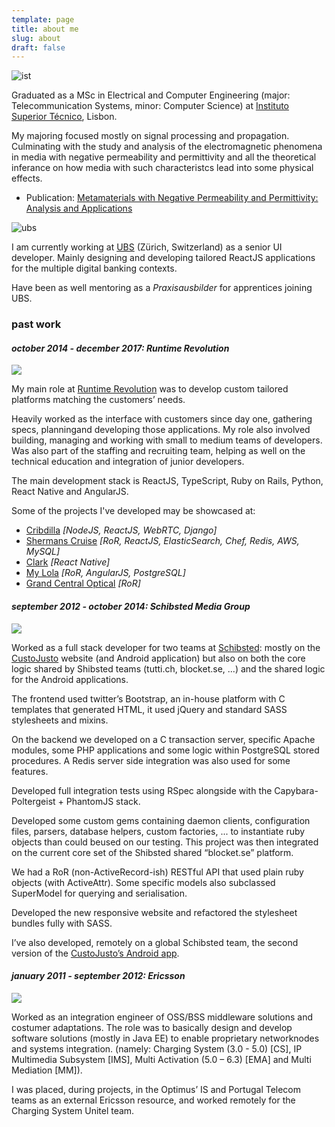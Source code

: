 ```yaml
---
template: page
title: about me
slug: about
draft: false
---
```

![ist](/media/ist.png)

Graduated as a MSc in Electrical and Computer Engineering (major: Telecommunication Systems, minor: Computer Science) at [Instituto Superior Técnico](https://tecnico.ulisboa.pt/en/), Lisbon.

My majoring focused mostly on signal processing and propagation. Culminating with the study and analysis of the electromagnetic phenomena in media with negative permeability and permittivity and all the theoretical inferance on how media with such characteristcs lead into some physical effects.

* Publication: [Metamaterials with Negative Permeability and Permittivity: Analysis and Applications](https://dspace.ist.utl.pt/bitstream/2295/792766/1/dissertacao.pdf)

![ubs](/media/ubs.png)

I am currently working at [UBS](https://www.ubs.com) (Zürich, Switzerland) as a senior UI developer. Mainly designing and developing tailored ReactJS applications for the multiple digital banking contexts.

Have been as well mentoring as a *Praxisausbilder* for apprentices joining UBS.

### past work

#### *october 2014 - december 2017: Runtime Revolution*

![](/media/rr.png)

My main role at [Runtime Revolution](https://www.runtime-revolution.com/) was to develop custom tailored platforms matching the customers’ needs.

Heavily worked as the interface with customers since day one, gathering specs, planningand developing those applications. My role also involved building, managing and working with small to medium teams of developers. Was also part of the staffing and recruiting team, helping as well on the technical education and integration of junior developers.

The main development stack is ReactJS, TypeScript, Ruby on Rails, Python, React Native and AngularJS.

Some of the projects I've developed may be showcased at:

* [Cribdilla](https://www.cribdilla.com) *\[NodeJS, ReactJS, WebRTC, Django]*
* [Shermans Cruise](https://www.shermanscruise.com/) *\[RoR, ReactJS, ElasticSearch, Chef, Redis, AWS, MySQL]*
* [Clark](https://www.hiclark.com/blog/introducing-clark-3) *\[React Native]*
* [My Lola](https://www.mylola.com/) *\[RoR, AngularJS, PostgreSQL]*
* [Grand Central Optical](https://www.grandcentraloptical.com/woman-optical) *\[RoR]*

#### *september 2012 - october 2014: Schibsted Media Group*

![](/media/cs.jpg)

Worked as a full stack developer for two teams at [Schibsted](https://schibsted.com/): mostly on the [CustoJusto](https://www.custojusto.pt) website (and Android application) but also on both the core logic shared by Shibsted teams (tutti.ch, blocket.se, ...) and the shared logic for the Android applications.

The frontend used twitter’s Bootstrap, an in-house platform with C templates that generated HTML, it used jQuery and standard SASS stylesheets and mixins. 

On the backend we developed on a C transaction server, specific Apache modules, some PHP applications and some logic within PostgreSQL stored procedures. A Redis server side integration was also used for some features.

Developed full integration tests using RSpec alongside with the Capybara-Poltergeist + PhantomJS stack. 

Developed some custom gems containing daemon clients, configuration files, parsers, database helpers, custom factories, ... to instantiate ruby objects than could beused on our testing. This project was then integrated on the current core set of the Shibsted shared “blocket.se” platform. 

We had a RoR (non-ActiveRecord-ish) RESTful API that used plain ruby objects (with ActiveAttr). Some specific models also subclassed SuperModel for querying and serialisation.

Developed the new responsive website and refactored the stylesheet bundles fully with SASS.

I’ve also developed, remotely on a global Schibsted team, the second version of the [CustoJusto’s Android app](https://play.google.com/store/apps/details?id=com.schibsted.iberica.custojusto&hl=en).

#### *january 2011 - september 2012: Ericsson*

![](/media/ericsson.png)

Worked as an integration engineer of OSS/BSS middleware solutions and costumer adaptations. The role was to basically design and develop software solutions (mostly in Java EE) to enable proprietary networknodes and systems integration. (namely: Charging System (3.0 - 5.0) \[CS], IP Multimedia Subsystem \[IMS], Multi Activation (5.0 – 6.3) \[EMA] and Multi Mediation \[MM]).

I was placed, during projects, in the Optimus’ IS and Portugal Telecom teams as an external Ericsson resource, and worked remotely for the Charging System Unitel team.
